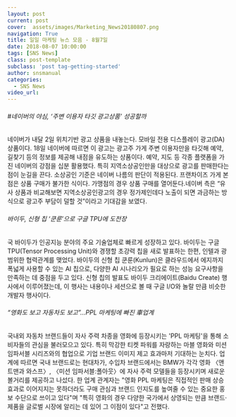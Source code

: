 ```yaml
---
layout: post
current: post
cover:  assets/images/Marketing_News20180807.png 
navigation: True
title: 일일 마케팅 뉴스 모음 - 8월7일
date: 2018-08-07 10:00:00
tags: [SNS News]
class: post-template
subclass: 'post tag-getting-started'
author: snsmanual
categories:
  - SNS News
video_url: 
---
```


###### #네이버의 야심, ‘주변 이용자 타깃 광고상품’ 성공할까

네이버가 내달 2일 위치기반 광고 상품을 내놓는다. 모바일 전용 디스플레이 광고(DA) 상품이다.
18일 네이버에 따르면 이 광고는 광고주 가게 주변 이용자만을 타깃해 예약, 길찾기 등의 정보를 제공해 내점을 유도하는 상품이다. 
예약, 지도 등 각종 플랫폼을 가진 네이버의 강점을 십분 활용했다.
특히 지역소상공인만을 대상으로 광고를 판매한다는 점이 눈길을 끈다. 
소상공인 기준은 네이버 나름의 판단이 적용된다. 
프랜차이즈 가게 본점은 상품 구매가 불가한 식이다. 
가맹점의 경우 상품 구매를 열어둔다.네이버 측은 “유사 상품과 비교해보면 지역소상공인광고의 경우 정가제인데다 
노출이 되면 과금하는 방식으로 광고주 부담이 덜할 것”이라고 기대감을 보였다.

###### 바이두, 신형 칩 ‘쿤룬’으로 구글 TPU에 도전장

국 바이두가 인공지능 분야의 주요 기술업체로 빠르게 성장하고 있다. 
바이두는 구글 TPU(Tensor Processing Unit)와 경쟁할 초강력 칩을 새로 발표하는 한편, 인텔과 광범위한 협력관계를 맺었다.
바이두의 신형 칩 쿤룬(Kunlun)은 클라우드에서 에지까지 폭넓게 사용할 수 있는 AI 칩으로, 
다양한 AI 시나리오가 필요로 하는 성능 요구사항을 만족하는 데 중점을 두고 있다. 
신형 칩의 발표도 바이두 크리에이트(Baidu Create) 행사에서 이루어졌는데, 
이 행사는 내용이나 세션으로 볼 때 구글 I/O와 놀랄 만큼 비슷한 개발자 행사이다.

###### “영화도 보고 자동차도 보고”…PPL 마케팅에 빠진 車업계

국내외 자동차 브랜드들이 자사 주력 차종을 영화에 등장시키는 'PPL 마케팅'을 통해 소비자들의 관심을 불러모으고 있다. 
특히 막강한 티켓 파워를 자랑하는 마블 영화와 미션임파서블 시리즈와의 협업으로 
기업 브랜드 이미지 제고 효과마저 기대하는 눈치다.
업계에 따르면 국내 브랜드로는 현대차가, 수입차 브랜드에서는 BMW가 
각각 영화 〈앤트맨과 와스프〉, 〈미션 임파서블:폴아웃〉에 자사 주력 모델들을 등장시키며 새로운 볼거리를 제공하고 나섰다.
한 업계 관계자는 "영화 PPL 마케팅은 직접적인 판매 상승 효과로 이어지지는 못하더라도 
구매 관심과 브랜드 인지도를 높여줄 수 있는 중요한 홍보 수단으로 쓰이고 있다"며 
"특히 영화의 경우 다양한 국가에서 상영되는 만큼 브랜드·제품을 글로벌 시장에 알리는 데 있어 그 이점이 있다"고 전했다.